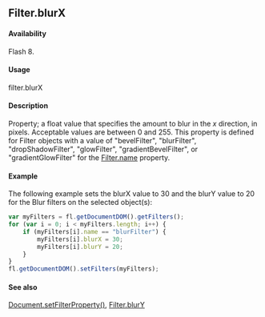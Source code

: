 ## Filter.blurX

#### Availability

Flash 8.

#### Usage

filter.blurX

#### Description

Property; a float value that specifies the amount to blur in the *x* direction, in pixels. Acceptable values are between 0 and 255. This property is defined for Filter objects with a value of "bevelFilter", "blurFilter", "dropShadowFilter", "glowFilter", "gradientBevelFilter", or "gradientGlowFilter" for the [Filter.name](../Filter_object/Filter13.md) property.

#### Example

The following example sets the blurX value to 30 and the blurY value to 20 for the Blur filters on the selected object(s):

```javascript
var myFilters = fl.getDocumentDOM().getFilters();
for (var i = 0; i < myFilters.length; i++) {
    if (myFilters[i].name == "blurFilter") {
        myFilters[i].blurX = 30;
        myFilters[i].blurY = 20;
    }
}
fl.getDocumentDOM().setFilters(myFilters);
```

#### See also

[Document.setFilterProperty()](../Document_object/Document520.md), [Filter.blurY](../Filter_object/Filter2.md)
